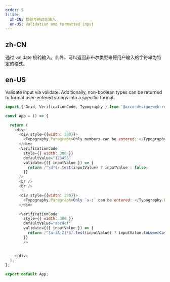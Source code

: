 ```yaml
---
order: 5
title:
  zh-CN: 校验与格式化输入
  en-US: Validation and formatted input
---
```


## zh-CN

通过 validate 校验输入。此外，可以返回非布尔类型来将用户输入的字符串为特定的格式。

## en-US

Validate input via validate. Additionally, non-boolean types can be returned to format user-entered strings into a specific format.

```js
import { Grid, VerificationCode, Typography } from '@arco-design/web-react';

const App = () => {

  return (
    <div>
      <div style={{width: 200}}>
        <Typography.Paragraph>Only numbers can be entered: </Typography.Paragraph>
      </div>
      <VerificationCode
        style={{ width: 300 }}
        defaultValue="123456"
        validate={({ inputValue }) => {
          return /^\d*$/.test(inputValue) ? inputValue : false;
        }}
      />
      <br />
      <br />

      <div style={{width: 200}}>
        <Typography.Paragraph>Only `a-z` can be entered: </Typography.Paragraph>
      </div>

      <VerificationCode
        style={{ width: 300 }}
        defaultValue="abcdef"
        validate={({ inputValue }) => {
          return /^[a-zA-Z]*$/.test(inputValue) ? inputValue.toLowerCase() : false;
        }}
        />


    </div>
  );
};

export default App;

```
